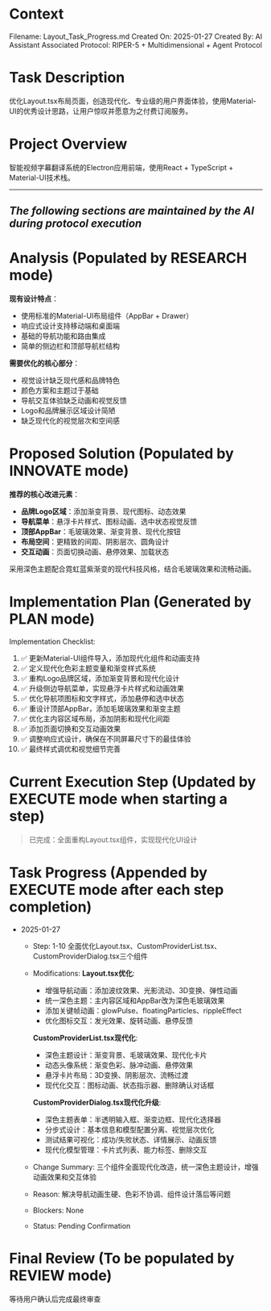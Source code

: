 # Context
Filename: Layout_Task_Progress.md
Created On: 2025-01-27
Created By: AI Assistant
Associated Protocol: RIPER-5 + Multidimensional + Agent Protocol

# Task Description
优化Layout.tsx布局页面，创造现代化、专业级的用户界面体验，使用Material-UI的优秀设计思路，让用户惊叹并愿意为之付费订阅服务。

# Project Overview
智能视频字幕翻译系统的Electron应用前端，使用React + TypeScript + Material-UI技术栈。

---
*The following sections are maintained by the AI during protocol execution*
---

# Analysis (Populated by RESEARCH mode)
**现有设计特点**：
- 使用标准的Material-UI布局组件（AppBar + Drawer）
- 响应式设计支持移动端和桌面端
- 基础的导航功能和路由集成
- 简单的侧边栏和顶部导航栏结构

**需要优化的核心部分**：
- 视觉设计缺乏现代感和品牌特色
- 颜色方案和主题过于基础
- 导航交互体验缺乏动画和视觉反馈
- Logo和品牌展示区域设计简陋
- 缺乏现代化的视觉层次和空间感

# Proposed Solution (Populated by INNOVATE mode)
**推荐的核心改进元素**：
- **品牌Logo区域**：添加渐变背景、现代图标、动态效果
- **导航菜单**：悬浮卡片样式、图标动画、选中状态视觉反馈
- **顶部AppBar**：毛玻璃效果、渐变背景、现代化按钮
- **布局空间**：更精致的间距、阴影层次、圆角设计
- **交互动画**：页面切换动画、悬停效果、加载状态

采用深色主题配合霓虹蓝紫渐变的现代科技风格，结合毛玻璃效果和流畅动画。

# Implementation Plan (Generated by PLAN mode)
Implementation Checklist:
1. ✅ 更新Material-UI组件导入，添加现代化组件和动画支持
2. ✅ 定义现代化色彩主题变量和渐变样式系统
3. ✅ 重构Logo品牌区域，添加渐变背景和现代化设计
4. ✅ 升级侧边导航菜单，实现悬浮卡片样式和动画效果
5. ✅ 优化导航项图标和文字样式，添加悬停和选中状态
6. ✅ 重设计顶部AppBar，添加毛玻璃效果和渐变主题
7. ✅ 优化主内容区域布局，添加阴影和现代化间距
8. ✅ 添加页面切换和交互动画效果
9. ✅ 调整响应式设计，确保在不同屏幕尺寸下的最佳体验
10. ✅ 最终样式调优和视觉细节完善

# Current Execution Step (Updated by EXECUTE mode when starting a step)
> 已完成：全面重构Layout.tsx组件，实现现代化UI设计

# Task Progress (Appended by EXECUTE mode after each step completion)
* 2025-01-27
  * Step: 1-10 全面优化Layout.tsx、CustomProviderList.tsx、CustomProviderDialog.tsx三个组件
  * Modifications: 
    **Layout.tsx优化**:
    - 增强导航动画：添加波纹效果、光影流动、3D变换、弹性动画
    - 统一深色主题：主内容区域和AppBar改为深色毛玻璃效果
    - 添加关键帧动画：glowPulse、floatingParticles、rippleEffect
    - 优化图标交互：发光效果、旋转动画、悬停反馈
    
    **CustomProviderList.tsx现代化**:
    - 深色主题设计：渐变背景、毛玻璃效果、现代化卡片
    - 动态头像系统：渐变色彩、脉冲动画、悬停效果
    - 悬浮卡片布局：3D变换、阴影层次、流畅过渡
    - 现代化交互：图标动画、状态指示器、删除确认对话框
    
    **CustomProviderDialog.tsx现代化升级**:
    - 深色主题表单：半透明输入框、渐变边框、现代化选择器
    - 分步式设计：基本信息和模型配置分离、视觉层次优化
    - 测试结果可视化：成功/失败状态、详情展示、动画反馈
    - 现代化模型管理：卡片式列表、能力标签、删除交互
  * Change Summary: 三个组件全面现代化改造，统一深色主题设计，增强动画效果和交互体验
  * Reason: 解决导航动画生硬、色彩不协调、组件设计落后等问题
  * Blockers: None
  * Status: Pending Confirmation

# Final Review (To be populated by REVIEW mode)
等待用户确认后完成最终审查 